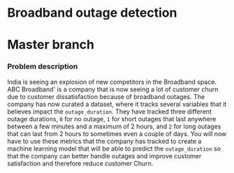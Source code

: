 # Broadband outage detection

# Master branch

### Problem description

India is seeing an explosion of new competitors in the Broadband space. ABC Broadband' is
a company that is now seeing a lot of customer churn due to customer dissatisfaction because
of broadband outages.
The company has now curated a dataset, where it tracks several variables that it believes
impact the `outage_duration`. They have tracked three different outage durations, `0` for no
outage, `1` for short outages that last anywhere between a few minutes and a maximum of 2
hours, and `2` for long outages that can last from 2 hours to sometimes even a couple of days.
You will now have to use these metrics that the company has tracked to create a machine
learning model that will be able to predict the `outage_duration` so that the company can
better handle outages and improve customer satisfaction and therefore reduce customer
Churn.